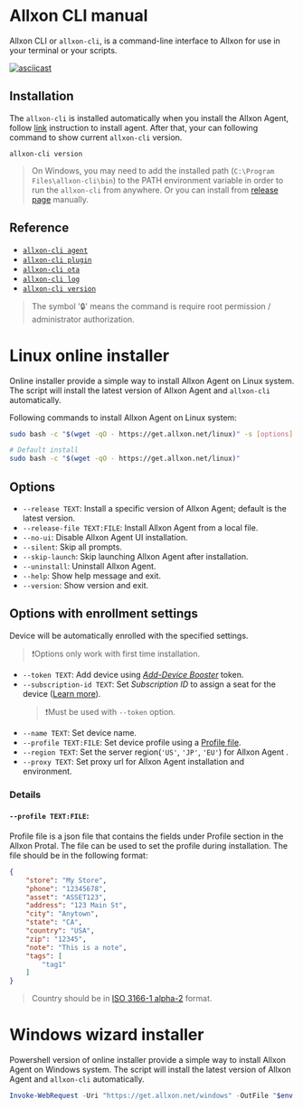 # Allxon CLI manual

Allxon CLI or `allxon-cli`, is a command-line interface to Allxon for use in your terminal or your scripts.

[![asciicast](https://asciinema.org/a/m4pz3rf9sO9Jfc2zcrvVl3PhE.svg)](https://asciinema.org/a/m4pz3rf9sO9Jfc2zcrvVl3PhE)

## Installation

The `allxon-cli` is installed automatically when you install the Allxon Agent, follow [link](https://www.allxon.com/knowledge/install-allxon-agent-via-command-prompt) instruction to install agent.
After that, your can following command to show current `allxon-cli` version.

```
allxon-cli version
```

> On Windows, you may need to add the installed path (`C:\Program Files\allxon-cli\bin`) to the PATH environment variable in order to run the `allxon-cli` from anywhere. Or you can install from [release page](https://github.com/allxon/allxon-cli/releases) manually.

## Reference

- [`allxon-cli agent`](agent.md)
- [`allxon-cli plugin`](plugin.md)
- [`allxon-cli ota`](ota.md)
- [`allxon-cli log`](log.md)
- [`allxon-cli version`](version.md)

> The symbol '🔒' means the command is require root permission / administrator authorization.

# Linux online installer

Online installer provide a simple way to install Allxon Agent on Linux system. The script will install the latest version of Allxon Agent and `allxon-cli` automatically.

Following commands to install Allxon Agent on Linux system:

```bash
sudo bash -c "$(wget -qO - https://get.allxon.net/linux)" -s [options] [arguments]

# Default install
sudo bash -c "$(wget -qO - https://get.allxon.net/linux)"
```

## Options

- `--release TEXT`: Install a specific version of Allxon Agent; default is the latest version. 
- `--release-file TEXT:FILE`: Install Allxon Agent from a local file.
- `--no-ui`: Disable Allxon Agent UI installation.
- `--silent`: Skip all prompts.
- `--skip-launch`: Skip launching Allxon Agent after installation.
- `--uninstall`: Uninstall Allxon Agent.
- `--help`: Show help message and exit.
- `--version`: Show version and exit.

## Options with enrollment settings
Device will be automatically enrolled with the specified settings.
> ❗Options only work with first time installation.

- `--token TEXT`: Add device using [*Add-Device Booster*](https://www.allxon.com/knowledge/how-to-set-up-add-device-booster) token. 
- `--subscription-id TEXT`: Set *Subscription ID* to assign a seat for the device ([Learn more](https://www.allxon.com/knowledge/how-to-add-devices-and-assign-subscription-seats-using-allxon-cli)). 
  > ❗️Must be used with `--token` option.
- `--name TEXT`: Set device name.
- `--profile TEXT:FILE`: Set device profile using a [Profile file](#profile-textfile).
- `--region TEXT`: Set the server region(`'US'`, `'JP'`, `'EU'`) for Allxon Agent .
- `--proxy TEXT`: Set proxy url for Allxon Agent installation and environment.

### Details

#### `--profile TEXT:FILE`: 

Profile file is a json file that contains the fields under Profile section in the Allxon Protal. The file can be used to set the profile during installation. The file should be in the following format:

```json
{
    "store": "My Store",
    "phone": "12345678",
    "asset": "ASSET123",
    "address": "123 Main St",
    "city": "Anytown",
    "state": "CA",
    "country": "USA",
    "zip": "12345",
    "note": "This is a note",
    "tags": [
        "tag1"
    ]
}
```

> Country should be in [ISO 3166-1 alpha-2](https://en.wikipedia.org/wiki/ISO_3166-1_alpha-2#Officially_assigned_code_elements) format.


# Windows wizard installer

Powershell version of online installer provide a simple way to install Allxon Agent on Windows system. The script will install the latest version of Allxon Agent and `allxon-cli` automatically.

```powershell
Invoke-WebRequest -Uri "https://get.allxon.net/windows" -OutFile "$env:TEMP\allxon-installer.ps1"; & "$env:TEMP\allxon-installer.ps1"
```
